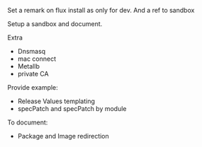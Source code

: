 
Set a remark on flux install as only for dev. And a ref to sandbox

Setup a sandbox and document.

Extra

- Dnsmasq
- mac connect
- Metallb
- private CA

Provide example:

- Release Values templating
- specPatch and specPatch by module

To document:
- Package and Image redirection


